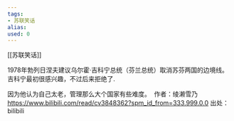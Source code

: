 ```yaml
---
tags: 
- 苏联笑话 
alias:
used: 0
---
```

[[苏联笑话]]



1978年勃列日涅夫建议乌尔霍·吉科宁总统（芬兰总统）取消苏芬两国的边境线。吉科宁最初很感兴趣，不过后来拒绝了.

因为他认为自己太老，管理那么大个国家有些难度。  作者：绫濑雪乃 https://www.bilibili.com/read/cv3848362?spm_id_from=333.999.0.0 出处：bilibili